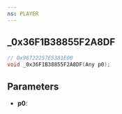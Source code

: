 ```yaml
---
ns: PLAYER
---
```

## _0x36F1B38855F2A8DF

```c
// 0x96722257E5381E00
void _0x36F1B38855F2A8DF(Any p0);
```

## Parameters
* **p0**:

